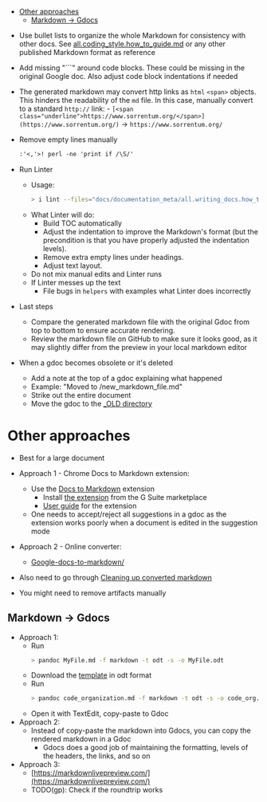<!-- toc -->

- [Other approaches](#other-approaches)
  * [Markdown -> Gdocs](#markdown---gdocs)

<!-- tocstop -->

- Use bullet lists to organize the whole Markdown for consistency with other
  docs. See
  [all.coding_style.how_to_guide.md](/docs/coding/all.coding_style.how_to_guide.md)
  or any other published Markdown format as reference
- Add missing "```" around code blocks. These could be missing in the original
  Google doc. Also adjust code block indentations if needed
- The generated markdown may convert http links as `html` `<span>` objects. This
  hinders the readability of the `md` file. In this case, manually convert to a
  standard `http://` link: -
  `[<span class="underline">https://www.sorrentum.org/</span>](https://www.sorrentum.org/)`
  -> `https://www.sorrentum.org/`

- Remove empty lines manually

  ```markdown
  :'<,'>! perl -ne 'print if /\S/'
  ```

- Run Linter
  - Usage:
    ```bash
    > i lint --files="docs/documentation_meta/all.writing_docs.how_to_guide.md"
    ```
  - What Linter will do:
    - Build TOC automatically
    - Adjust the indentation to improve the Markdown's format (but the
      precondition is that you have properly adjusted the indentation levels).
    - Remove extra empty lines under headings.
    - Adjust text layout.
  - Do not mix manual edits and Linter runs
  - If Linter messes up the text
    - File bugs in `helpers` with examples what Linter does incorrectly
- Last steps
  - Compare the generated markdown file with the original Gdoc from top to
    bottom to ensure accurate rendering.
  - Review the markdown file on GitHub to make sure it looks good, as it may
    slightly differ from the preview in your local markdown editor
- When a gdoc becomes obsolete or it's deleted
  - Add a note at the top of a gdoc explaining what happened
  - Example: "Moved to /new_markdown_file.md"
  - Strike out the entire document
  - Move the gdoc to the
    [\_OLD directory](https://drive.google.com/drive/u/0/folders/1J4B1vq8EwT-q_z7qSLCZ9Tug2CA9f8i7)

# Other approaches

- Best for a large document
- Approach 1 - Chrome Docs to Markdown extension:
  - Use the [Docs to Markdown](https://github.com/evbacher/gd2md-html/wiki)
    extension
    - Install
      [the extension](https://gsuite.google.com/marketplace/app/docs_to_markdown/700168918607)
      from the G Suite marketplace
    - [User guide](https://github.com/evbacher/gd2md-html/wiki#using-docs-to-markdown)
      for the extension
  - One needs to accept/reject all suggestions in a gdoc as the extension works
    poorly when a document is edited in the suggestion mode
- Approach 2 - Online converter:
  - [Google-docs-to-markdown/](https://mr0grog.github.io/google-docs-to-markdown/)

- Also need to go through
  [Cleaning up converted markdown](#cleaning-up-converted-markdown)
- You might need to remove artifacts manually

## Markdown -> Gdocs

- Approach 1:
  - Run
    ```bash
    > pandoc MyFile.md -f markdown -t odt -s -o MyFile.odt
    ```
  - Download the
    [template](https://docs.google.com/document/d/1Z_OdO6f7VYjimgjfGPofsYHyWvyxXrtOVVcvCauJIpI/edit)
    in odt format
  - Run
    ```bash
    > pandoc code_organization.md -f markdown -t odt -s -o code_org.odt --reference-doc /Users/saggese/Downloads/Gdoc\ -\ Template.odt
    ```
  - Open it with TextEdit, copy-paste to Gdoc
- Approach 2:
  - Instead of copy-paste the markdown into Gdocs, you can copy the rendered
    markdown in a Gdoc
    - Gdocs does a good job of maintaining the formatting, levels of the
      headers, the links, and so on
- Approach 3:
  - [https://markdownlivepreview.com/](https://markdownlivepreview.com/)
  - TODO(gp): Check if the roundtrip works
